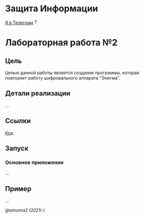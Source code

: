 # Защита Информации

 [Я в Телеграм](https://t.me/amunra2) <img src="https://img.icons8.com/external-tal-revivo-shadow-tal-revivo/344/external-telegram-is-a-cloud-based-instant-messaging-and-voice-over-ip-service-logo-shadow-tal-revivo.png" alt="Telegram" width=15>

# Лабораторная работа №2

## Цель

Целью данной работы является создание программы, которая повторяет работу шифровального аппарата "Энигма".

## Детали реализации

...

## Ссылки

[Код](./src)

## Запуск

### Основное приложение

...
<!-- 1. Установить пакеты `python3`

2. Перейти в папку с исходным кодом
   
```bash
cd ./src
```

2. Запустить установщик
   
```bash
python3 install.py
```

3. Запустить программу
   
```bash
python3 answerIs.py
``` -->

## Пример

...
<!-- <img src="./img/example.png"/> -->

_@amunra2 (2021г.)_

